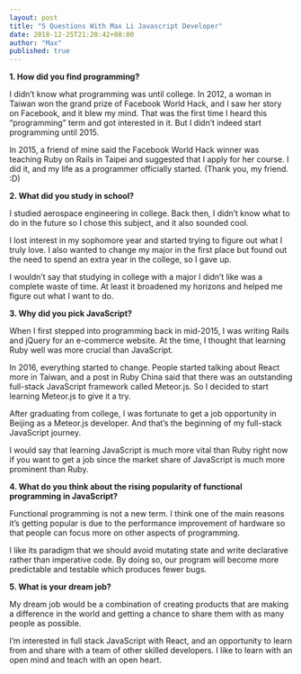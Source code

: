 ```yaml
---
layout: post
title: "5 Questions With Max Li Javascript Developer"
date: 2018-12-25T21:20:42+08:00
author: "Max"
published: true
---
```


**1. How did you find programming?**

I didn’t know what programming was until college. In 2012, a woman in Taiwan won the grand prize of Facebook World Hack, and I saw her story on Facebook, and it blew my mind. That was the first time I heard this “programming” term and got interested in it. But I didn’t indeed start programming until 2015.

In 2015, a friend of mine said the Facebook World Hack winner was teaching Ruby on Rails in Taipei and suggested that I apply for her course. I did it, and my life as a programmer officially started. (Thank you, my friend. :D)

**2. What did you study in school?**

I studied aerospace engineering in college. Back then, I didn’t know what to do in the future  so I chose this subject, and it also sounded cool.

I lost interest in my sophomore year and started trying to figure out what I truly love. I also wanted to change my major in the first place but found out the need to spend an extra year in the college, so I gave up.

I wouldn’t say that studying in college with a major I didn’t like was a complete waste of time. At least it broadened my horizons and helped me figure out what I want to do.

**3. Why did you pick JavaScript?**

When I first stepped into programming back in mid-2015, I was writing Rails and jQuery for an e-commerce website. At the time, I thought that learning Ruby well was more crucial than JavaScript.

In 2016, everything started to change. People started talking about React more in Taiwan, and a post in Ruby China said that there was an outstanding full-stack JavaScript framework called Meteor.js. So I decided to start learning Meteor.js to give it a try.

After graduating from college, I was fortunate to get a job opportunity in Beijing as a Meteor.js developer. And that’s the beginning of my full-stack JavaScript journey.

I would say that learning JavaScript is much more vital than Ruby right now if you want to get a job since the market share of JavaScript is much more prominent than Ruby.

**4. What do you think about the rising popularity of functional programming in JavaScript?**

Functional programming is not a new term. I think one of the main reasons it’s getting popular is due to the performance improvement of hardware so that people can focus more on other aspects of programming.

I like its paradigm that we should avoid mutating state and write declarative rather than imperative code. By doing so, our program will become more predictable and testable which produces fewer bugs.

**5. What is your dream job?**

My dream job would be a combination of creating products that are making a difference in the world and getting a chance to share them with as many people as possible.

I’m interested in full stack JavaScript with React, and an opportunity to learn from and share with a team of other skilled developers. I like to learn with an open mind and teach with an open heart.


